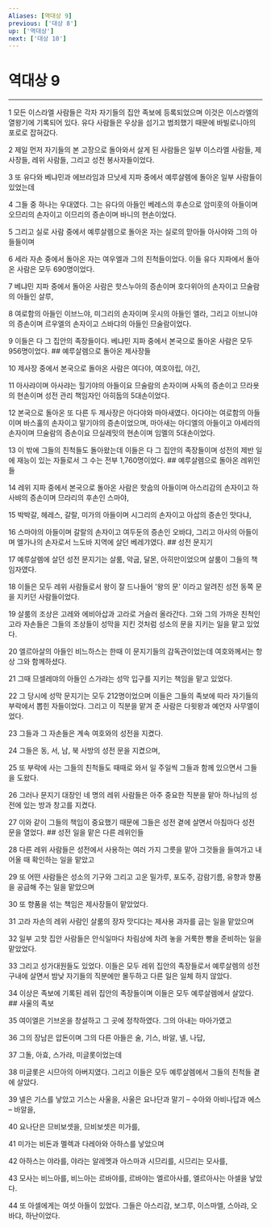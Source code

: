 ```yaml
---
Aliases: [역대상 9]
previous: ['대상 8']
up: ['역대상']
next: ['대상 10']
---
```

# 역대상 9

***


1 모든 이스라엘 사람들은 각자 자기들의 집안 족보에 등록되었으며 이것은 이스라엘의 열왕기에 기록되어 있다. 유다 사람들은 우상을 섬기고 범죄했기 때문에 바빌로니아의 포로로 잡혀갔다. 

2 제일 먼저 자기들의 본 고장으로 돌아와서 살게 된 사람들은 일부 이스라엘 사람들, 제사장들, 레위 사람들, 그리고 성전 봉사자들이었다. 

3 또 유다와 베냐민과 에브라임과 므낫세 지파 중에서 예루살렘에 돌아온 일부 사람들이 있었는데 

4 그들 중 하나는 우대였다. 그는 유다의 아들인 베레스의 후손으로 암미훗의 아들이며 오므리의 손자이고 이므리의 증손이며 바니의 현손이었다. 

5 그리고 실로 사람 중에서 예루살렘으로 돌아온 자는 실로의 맏아들 아사야와 그의 아들들이며 

6 세라 자손 중에서 돌아온 자는 여우엘과 그의 친척들이었다. 이들 유다 지파에서 돌아온 사람은 모두 690명이었다. 

7 베냐민 지파 중에서 돌아온 사람은 핫스누아의 증손이며 호다위아의 손자이고 므술람의 아들인 살루, 

8 여로함의 아들인 이브느야, 미그리의 손자이며 웃시의 아들인 엘라, 그리고 이브니야의 증손이며 르우엘의 손자이고 스바댜의 아들인 므술람이었다. 

9 이들은 다 그 집안의 족장들이다. 베냐민 지파 중에서 본국으로 돌아온 사람은 모두 956명이었다. ## 예루살렘으로 돌아온 제사장들 

10 제사장 중에서 본국으로 돌아온 사람은 여다야, 여호야립, 야긴, 

11 아사랴이며 아사랴는 힐기야의 아들이요 므술람의 손자이며 사독의 증손이고 므라욧의 현손이며 성전 관리 책임자인 아히둡의 5대손이었다. 

12 본국으로 돌아온 또 다른 두 제사장은 아다야와 마아새였다. 아다야는 여로함의 아들이며 바스훌의 손자이고 말기야의 증손이었으며, 마아새는 아디엘의 아들이고 야세라의 손자이며 므술람의 증손이요 므실레밋의 현손이며 임멜의 5대손이었다. 

13 이 밖에 그들의 친척들도 돌아왔는데 이들은 다 그 집안의 족장들이며 성전의 제반 일에 재능이 있는 자들로서 그 수는 전부 1,760명이었다. ## 예루살렘으로 돌아온 레위인들 

14 레위 지파 중에서 본국으로 돌아온 사람은 핫숩의 아들이며 아스리감의 손자이고 하사뱌의 증손이며 므라리의 후손인 스마야, 

15 박박갈, 헤레스, 갈랄, 미가의 아들이며 시그리의 손자이고 아삽의 증손인 맛다냐, 

16 스마야의 아들이며 갈랄의 손자이고 여두둔의 증손인 오바댜, 그리고 아사의 아들이며 엘가나의 손자로서 느도바 지역에 살던 베레갸였다. ## 성전 문지기 

17 예루살렘에 살던 성전 문지기는 살룸, 악굽, 달몬, 아히만이었으며 살룸이 그들의 책임자였다. 

18 이들은 모두 레위 사람들로서 왕이 잘 드나들어 '왕의 문' 이라고 알려진 성전 동쪽 문을 지키던 사람들이었다. 

19 살룸의 조상은 고레와 에비아삽과 고라로 거슬러 올라간다. 그와 그의 가까운 친척인 고라 자손들은 그들의 조상들이 성막을 지킨 것처럼 성소의 문을 지키는 일을 맡고 있었다. 

20 엘르아살의 아들인 비느하스는 한때 이 문지기들의 감독관이었는데 여호와께서는 항상 그와 함께하셨다. 

21 그때 므셀레먀의 아들인 스가랴는 성막 입구를 지키는 책임을 맡고 있었다. 

22 그 당시에 성막 문지기는 모두 212명이었으며 이들은 그들의 족보에 따라 자기들의 부락에서 뽑힌 자들이었다. 그리고 이 직분을 맡겨 준 사람은 다윗왕과 예언자 사무엘이었다. 

23 그들과 그 자손들은 계속 여호와의 성전을 지켰다. 

24 그들은 동, 서, 남, 북 사방의 성전 문을 지켰으며, 

25 또 부락에 사는 그들의 친척들도 때때로 와서 일 주일씩 그들과 함께 있으면서 그들을 도왔다. 

26 그러나 문지기 대장인 네 명의 레위 사람들은 아주 중요한 직분을 맡아 하나님의 성전에 있는 방과 창고를 지켰다. 

27 이와 같이 그들의 책임이 중요했기 때문에 그들은 성전 곁에 살면서 아침마다 성전 문을 열었다. ## 성전 일을 맡은 다른 레위인들 

28 다른 레위 사람들은 성전에서 사용하는 여러 가지 그릇을 맡아 그것들을 들여가고 내어올 때 확인하는 일을 맡았고 

29 또 어떤 사람들은 성소의 기구와 그리고 고운 밀가루, 포도주, 감람기름, 유향과 향품을 공급해 주는 일을 맡았으며 

30 또 향품을 섞는 책임은 제사장들이 맡았었다. 

31 고라 자손의 레위 사람인 살룸의 장자 맛디댜는 제사용 과자를 굽는 일을 맡았으며 

32 일부 고핫 집안 사람들은 안식일마다 차림상에 차려 놓을 거룩한 빵을 준비하는 일을 맡았었다. 

33 그리고 성가대원들도 있었다. 이들은 모두 레위 집안의 족장들로서 예루살렘의 성전 구내에 살면서 밤낮 자기들의 직분에만 몰두하고 다른 일은 일체 하지 않았다. 

34 이상은 족보에 기록된 레위 집안의 족장들이며 이들은 모두 예루살렘에서 살았다. ## 사울의 족보 

35 여이엘은 기브온을 창설하고 그 곳에 정착하였다. 그의 아내는 마아가였고 

36 그의 장남은 압돈이며 그의 다른 아들은 술, 기스, 바알, 넬, 나답, 

37 그돌, 아효, 스가랴, 미글롯이었는데 

38 미글롯은 시므아의 아버지였다. 그리고 이들은 모두 예루살렘에서 그들의 친척들 곁에 살았다. 

39 넬은 기스를 낳았고 기스는 사울을, 사울은 요나단과 말기 – 수아와 아비나답과 에스 – 바알을, 

40 요나단은 므비보셋을, 므비보셋은 미가를, 

41 미가는 비돈과 멜렉과 다레아와 아하스를 낳았으며 

42 아하스는 야라를, 야라는 알레멧과 아스마과 시므리를, 시므리는 모사를, 

43 모사는 비느아를, 비느아는 르바야를, 르바야는 엘르아사를, 엘르아사는 아셀을 낳았다. 

44 또 아셀에게는 여섯 아들이 있었다. 그들은 아스리감, 보그루, 이스마엘, 스아랴, 오바댜, 하난이었다.
